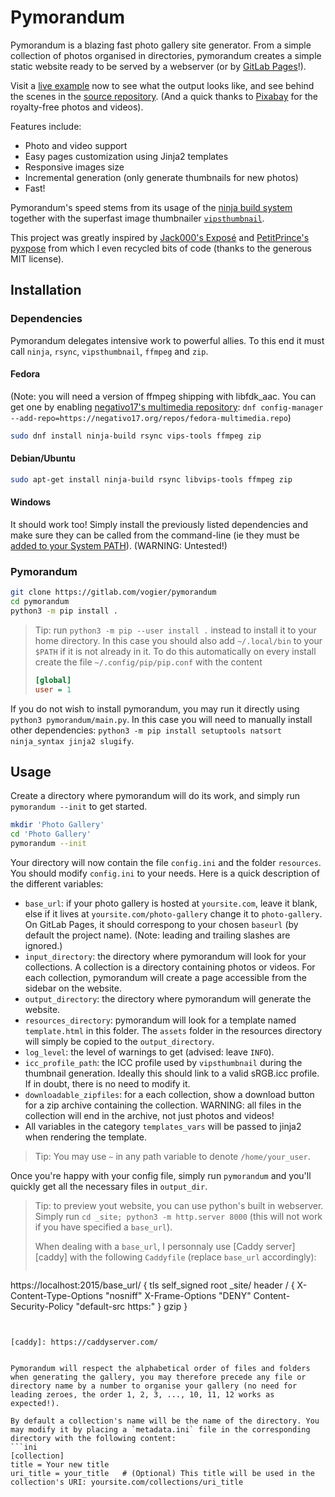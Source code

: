 # Pymorandum

Pymorandum is a blazing fast photo gallery site generator. From a simple collection of photos organised in directories, pymorandum creates a simple static website ready to be served by a webserver (or by [GitLab Pages][gitlab-pages]!).

Visit a [live example][example] now to see what the output looks like, and see behind the scenes in the [source repository][gallery-source]. (And a quick thanks to [Pixabay][pixabay] for the royalty-free photos and videos).


Features include:
* Photo and video support
* Easy pages customization using Jinja2 templates
* Responsive images size
* Incremental generation (only generate thumbnails for new photos)
* Fast!

Pymorandum's speed stems from its usage of the [ninja build system][ninja] together with the superfast image thumbnailer [`vipsthumbnail`][vipsthumbnail].

This project was greatly inspired by [Jack000's Exposé][expose] and [PetitPrince's pyxpose][pyxpose] from which I even recycled bits of code (thanks to the generous MIT license).

[gitlab-pages]: https://about.gitlab.com/features/pages/
[example]: https://vogier.gitlab.io/pymorandum-gallery
[gallery-source]: https://gitlab.com/vogier/pymorandum-gallery
[ninja]: https://ninja-build.org/
[pixabay]: https://pixabay.com
[vipsthumbnail]: https://jcupitt.github.io/libvips/API/current/Using-vipsthumbnail.md.html
[expose]: https://github.com/Jack000/expose
[pyxpose]: https://github.com/PetitPrince/pyxpose
## Installation

### Dependencies
Pymorandum delegates intensive work to powerful allies. To this end it must call `ninja`, `rsync`, `vipsthumbnail`, `ffmpeg` and `zip`.

#### Fedora
(Note: you will need a version of ffmpeg shipping with libfdk_aac. You can get one by enabling [negativo17's multimedia repository][multimedia]: `dnf config-manager --add-repo=https://negativo17.org/repos/fedora-multimedia.repo`)
```bash
sudo dnf install ninja-build rsync vips-tools ffmpeg zip
```

[multimedia]: https://negativo17.org/handbrake/
#### Debian/Ubuntu
```bash
sudo apt-get install ninja-build rsync libvips-tools ffmpeg zip
```

#### Windows
It should work too! Simply install the previously listed dependencies and make sure they can be called from the command-line (ie they must be [added to your System PATH][PATH]). (WARNING: Untested!)

[PATH]: https://www.howtogeek.com/118594/how-to-edit-your-system-path-for-easy-command-line-access/

### Pymorandum
```bash
git clone https://gitlab.com/vogier/pymorandum
cd pymorandum
python3 -m pip install .
```
> Tip: run `python3 -m pip --user install .` instead to install it to your home directory. In this case you should also add `~/.local/bin` to your `$PATH` if it is not already in it.
> To do this automatically on every install create the file `~/.config/pip/pip.conf` with the content
> ```ini
> [global]
> user = 1
> ```

If you do not wish to install pymorandum, you may run it directly using `python3 pymorandum/main.py`. In this case you will need to manually install other dependencies: `python3 -m pip install setuptools natsort ninja_syntax jinja2 slugify`.

## Usage

Create a directory where pymorandum will do its work, and simply run `pymorandum --init` to get started.

``` bash
mkdir 'Photo Gallery'
cd 'Photo Gallery'
pymorandum --init
```

Your directory will now contain the file `config.ini` and the folder `resources`.
You should modify `config.ini` to your needs. Here is a quick description of the different variables:
* `base_url`: if your photo gallery is hosted at `yoursite.com`, leave it blank, else if it lives at `yoursite.com/photo-gallery` change it to `photo-gallery`. On GitLab Pages, it should correspong to your chosen `baseurl` (by default the project name). (Note: leading and trailing slashes are ignored.)
* `input_directory`: the directory where pymorandum will look for your collections. A collection is a directory containing photos or videos. For each collection, pymorandum will create a page accessible from the sidebar on the website.
* `output_directory`: the directory where pymorandum will generate the website.
* `resources_directory`: pymorandum will look for a template named `template.html` in this folder. The `assets` folder in the resources directory will simply be copied to the `output_directory`.
* `log_level`: the level of warnings to get (advised: leave `INFO`).
* `icc_profile_path`: the ICC profile used by `vipsthumbnail` during the thumbnail generation. Ideally this should link to a valid sRGB.icc profile. If in doubt, there is no need to modify it.
* `downloadable_zipfiles`: for a each collection, show a download button for a zip archive containing the collection. WARNING: all files in the collection will end in the archive, not just photos and videos!
* All variables in the category `templates_vars` will be passed to jinja2 when rendering the template.

> Tip: You may use `~` in any path variable to denote `/home/your_user`.

Once you're happy with your config file, simply run `pymorandum` and you'll quickly get all the necessary files in `output_dir`.

> Tip: to preview yout website, you can use python's built in webserver. Simply run `cd _site; python3 -m http.server 8000` (this will not work if you have specified a `base_url`).
>
> When dealing with a `base_url`, I personnaly use [Caddy server][caddy] with the following `Caddyfile` (replace `base_url` accordingly):
> ```
https://localhost:2015/base_url/ {
    tls self_signed
    root _site/
    header / {
        X-Content-Type-Options  "nosniff"
        X-Frame-Options         "DENY"
        Content-Security-Policy "default-src https:"
    }
    gzip
}
```


[caddy]: https://caddyserver.com/


Pymorandum will respect the alphabetical order of files and folders when generating the gallery, you may therefore precede any file or directory name by a number to organise your gallery (no need for leading zeroes, the order 1, 2, 3, ..., 10, 11, 12 works as expected!).

By default a collection's name will be the name of the directory. You may modify it by placing a `metadata.ini` file in the corresponding directory with the following content:
```ini
[collection]
title = Your new title
uri_title = your_title   # (Optional) This title will be used in the collection's URI: yoursite.com/collections/uri_title
```
